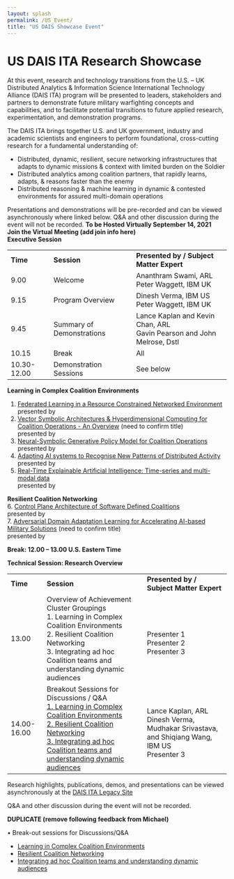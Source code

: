 ```yaml
---
layout: splash
permalink: /US_Event/
title: "US DAIS Showcase Event"
---
```


# US DAIS ITA Research Showcase
At this event, research and technology transitions from the U.S. – UK Distributed Analytics & Information Science International Technology Alliance (DAIS ITA) program will be presented to leaders, stakeholders and partners to demonstrate future military warfighting concepts and capabilities, and to facilitate potential transitions to future applied research, experimentation, and demonstration programs.

The DAIS ITA brings together U.S. and UK government, industry and academic scientists and engineers to perform foundational, cross-cutting research for a fundamental understanding of: 
* Distributed, dynamic, resilient, secure networking infrastructures that adapts to dynamic missions & context with limited burden on the Soldier
* Distributed analytics among coalition partners, that rapidly learns, adapts, & reasons faster than the enemy
* Distributed reasoning & machine learning in dynamic & contested environments for assured multi-domain operations

Presentations and demonstrations will be pre-recorded and can be viewed asynchronously where linked below. Q&A and other discussion during the event will not be recorded.
**To be Hosted Virtually September 14, 2021**<br>
**Join the Virtual Meeting (add join info here)**<br>
**Executive Session**<br>

<table>
  <tbody>
    <tr>
      <td><b>Time</b></td>
      <td><b>Session</b></td>
      <td><b>Presented by / Subject Matter Expert</b></td>
    </tr>
    <tr>
      <td>9.00</td>
      <td>Welcome</td>
      <td>Ananthram Swami, ARL<br>
      Peter Waggett, IBM UK</td>
    </tr>
    <tr>
      <td>9.15</td>
      <td>Program Overview</td>
      <td>Dinesh Verma, IBM US<br>
          Peter Waggett, IBM UK</td>
    </tr>
    <tr>
      <td>9.45</td>
      <td>Summary of Demonstrations</td>
       <td>Lance Kaplan and Kevin Chan, ARL<br>
         Gavin Pearson and John Melrose, Dstl</td>         
    </tr>
    <tr>
      <td>10.15</td>
      <td>Break</td>
      <td>All</td>
    </tr>
    <tr>
      <td>10.30-12.00</td>
      <td>Demonstration Sessions</td>
      <td>See below</td>
       </tr> 
  </tbody>
</table>

**Learning in Complex Coalition Environments**
1.	[Federated Learning in a Resource Constrained Networked Environment](/1a08/)<br>
presented by 
2.	[Vector Symbolic Architectures & Hyperdimensional Computing for Coalition Operations - An Overview](/1a11/) (need to confirm title)<br>
presented by 
3.	[Neural-Symbolic Generative Policy Model for Coalition Operations](/1c02/)<br>
presented by
4.	[Adapting AI systems to Recognise New Patterns of Distributed Activity](/1c16/)<br>
presented by 
5.	[Real-Time Explainable Artificial Intelligence: Time-series and multi-modal data](/1d01/)<br>
presented by <br>

**Resilient Coalition Networking**<br>
  6.	[Control Plane Architecture of Software Defined Coalitions](/2a08/)<br>
presented by <br>
  7.	[Adversarial Domain Adaptation Learning for Accelerating AI-based Military Solutions](/2c01/) (need to confirm title) <br>
presented by <br>

**Break: 12.00 – 13.00 U.S. Eastern Time**<br>

**Technical Session: Research Overview**
<table>
  <tbody>
    <tr>
      <td><b>Time</b></td>
      <td><b>Session</b></td>
      <td><b>Presented by / Subject Matter Expert</b></td>
    </tr>
    <tr>
      <td>13.00</td>
      <td>Overview of Achievement Cluster Groupings<br>
      1. Learning in Complex Coalition Environments<br>
      2. Resilient Coalition Networking<br>
      3. Integrating ad hoc Coalition teams and understanding dynamic audiences</td>
      <td><br>
      Presenter 1<br>
      Presenter 2<br>
      Presenter 3</td>
    </tr>
    <tr>
      <td>14.00-16.00</td>
      <td>Breakout Sessions for Discussions / Q&A<br>
        <a href="https://dais-legacy.org/cluster1/">
          1.	Learning in Complex Coalition Environments</a><br>
        <a href="https://dais-legacy.org/cluster2/">
          2. Resilient Coalition Networking</a><br>
        <a href="https://dais-legacy.org/cluster3/">
          3.	Integrating ad hoc Coalition teams and understanding dynamic audiences</a></td> 
      <td><br>
      Lance Kaplan, ARL <br>
      Dinesh Verma, Mudhakar Srivastava, and Shiqiang Wang, IBM US<br>
      Presenter 3</td>
    </tr>
  </tbody>
</table>

Research highlights, publications, demos, and presentations can be viewed asynchronously at the [DAIS ITA Legacy Site](https://dais-legacy.org/)

Q&A and other discussion during the event will not be recorded.

**DUPLICATE (remove following feedback from Michael)**

•	Break-out sessions for Discussions/Q&A<br>
*	[Learning in Complex Coalition Environments](/cluster1/)<br>
*	[Resilient Coalition Networking](/cluster2/)<br>
*	[Integrating ad hoc Coalition teams and understanding dynamic audiences](/cluster3/)  </td>

